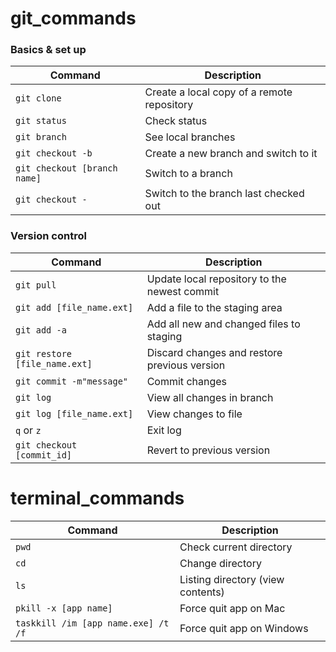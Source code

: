  # git_commands

<h3>Basics & set up</h3>

|    Command    |  Description  |
| ------------- | ------------- |
| <code>git clone</code>     | Create a local copy of a remote repository  |
| <code>git status</code>     | Check status  |
| <code>git branch</code>     | See local branches  |
| <code>git checkout -b</code> | Create a new branch and switch to it |
| <code>git checkout [branch name]</code> | Switch to a branch |
| <code>git checkout -</code> | Switch to the branch last checked out |

<h3>Version control</h3>

|    Command    |  Description  |
| ------------- | ------------- |
| <code>git pull</code> | Update local repository to the newest commit |
| <code>git add [file_name.ext]</code> | Add a file to the staging area |
| <code>git add -a</code> | Add all new and changed files to staging |
| <code>git restore [file_name.ext]</code>     | Discard changes and restore previous version  |
| <code>git commit -m"message"</code> | Commit changes |
| <code>git log</code> | View all changes in branch |
| <code>git log [file_name.ext]</code> | View changes to file |
| <code>q</code> or <code>z</code>| Exit log |
| <code>git checkout [commit_id]</code> | Revert to previous version |


# terminal_commands
|    Command    |  Description  |
| ------------- | ------------- |
| <code>pwd</code>    | Check current directory  |
| <code>cd</code>     | Change directory  |
| <code>ls</code>     | Listing directory (view contents)  |
| <code>pkill -x [app name]</code>     | Force quit app  on Mac|
| <code>taskkill /im [app name.exe] /t /f</code>     | Force quit app  on Windows|
